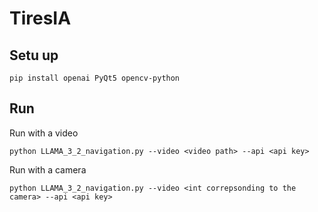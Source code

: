 # TiresIA

## Setu up

```
pip install openai PyQt5 opencv-python
```

## Run 

Run with a video 

```
python LLAMA_3_2_navigation.py --video <video path> --api <api key>
```
Run with a camera

```
python LLAMA_3_2_navigation.py --video <int correpsonding to the camera> --api <api key>
```
